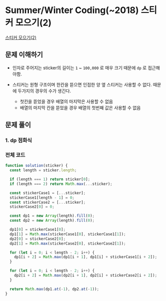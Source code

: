 # Summer/Winter Coding(~2018) 스티커 모으기(2)

[스티커 모으기(2)](https://school.programmers.co.kr/learn/courses/30/lessons/12971)

## 문제 이해하기

- 인자로 주어지는 sticker의 길이는 `1` ~ `100,000` 로 매우 크기 때문에 `dp` 로 접근해야함.

- 스티커는 원형 구조이며 한칸을 뜯으면 인접한 양 옆 스티커는 사용할 수 없다. 때문에 두가지의 경우의 수가 생긴다.
  - 첫칸을 뜯었을 경우 배열의 마지막은 사용할 수 없음
  - 배열의 마지막 칸을 뜯었을 경우 배열의 첫번째 값은 사용할 수 없음

## 문제 풀이

### 1. dp 점화식

### 전체 코드

```javascript
function solution(sticker) {
  const length = sticker.length;

  if (length === 1) return sticker[0];
  if (length === 2) return Math.max(...sticker);

  const stickerCase1 = [...sticker];
  stickerCase1[length - 1] = 0;
  const stickerCase2 = [...sticker];
  stickerCase2[0] = 0;

  const dp1 = new Array(length).fill(0);
  const dp2 = new Array(length).fill(0);

  dp1[0] = stickerCase1[0];
  dp1[1] = Math.max(stickerCase1[0], stickerCase1[1]);
  dp2[0] = stickerCase2[0];
  dp2[1] = Math.max(stickerCase2[0], stickerCase2[1]);

  for (let i = 0; i < length - 2; i++) {
    dp1[i + 2] = Math.max(dp1[i + 1], dp1[i] + stickerCase1[i + 2]);
  }

  for (let i = 0; i < length - 2; i++) {
    dp2[i + 2] = Math.max(dp2[i + 1], dp2[i] + stickerCase2[i + 2]);
  }

  return Math.max(dp1.at(-1), dp2.at(-1));
}
```
